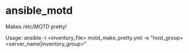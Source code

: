 # ansible_motd

Makes /etc/MOTD pretty!


Usage:
ansible -i <inventory_file> motd_make_pretty.yml -e "host_group=<server_name|inventory_group>"


